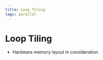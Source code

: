 ```yaml
---
title: Loop Tiling
tags: parallel
---
```


# Loop Tiling
- Hardware memory layout in consideration








































































